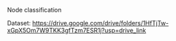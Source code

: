 Node classification

Dataset: https://drive.google.com/drive/folders/1HfTjTw-xGpX5Om7W9TKK3gfTzm7ESR1j?usp=drive_link
